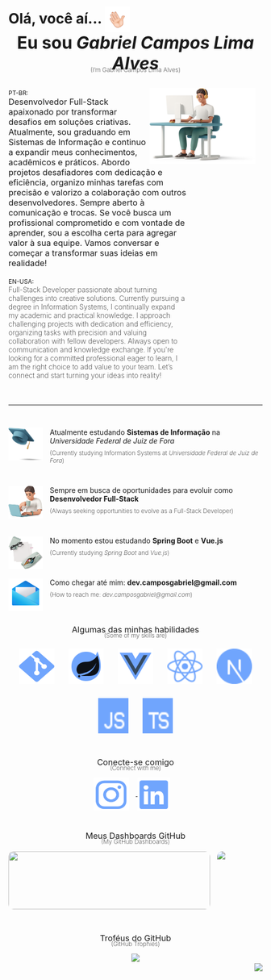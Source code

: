 <!-- Header Section -->
<h2 align="left" style="font-size: 2em; margin-bottom: 0;">
  Olá, você aí...
  <img align="center" width="50px" height="50px" src="./plus/Main/hello.gif" alt="Olá">
  <br>
  <p align="center" style="font-size: 1.2em; margin: 0;">Eu sou <i>Gabriel Campos Lima Alves</i></p>
  <p align="center" style="font-size: 12px; font-weight: 200; margin-top: -15px;">(I’m Gabriel Campos Lima Alves)</p>
</h2>

<br>

<!-- About Me Section -->
<div>
  <img width="210px" height="150px" align="right" src="./plus/Main/top.png" alt="Profile Top" style="margin-right: 1em;">
  <div align="left" style="max-width: 70%;">
    <span style="font-size: 12px;">PT-BR:</span>
    <h3 style="margin-top: 0; margin-bottom: 0; font-weight: 400;">
      Desenvolvedor Full-Stack apaixonado por transformar desafios em soluções criativas. Atualmente, sou graduando em Sistemas de Informação e continuo a expandir meus conhecimentos, acadêmicos e práticos. Abordo projetos desafiadores com dedicação e eficiência, organizo minhas tarefas com precisão e valorizo a colaboração com outros desenvolvedores. Sempre aberto à comunicação e trocas. Se você busca um profissional comprometido e com vontade de aprender, sou a escolha certa para agregar valor à sua equipe. Vamos conversar e começar a transformar suas ideias em realidade!
    </h3>
  </div>
  <br>
  <div align="left" style="max-width: 70%;">
    <span style="font-size: 12px;">EN-USA:</span>
    <h4 style="font-weight: 200; margin-top: 0;">
      Full-Stack Developer passionate about turning challenges into creative solutions. Currently pursuing a degree in Information Systems, I continually expand my academic and practical knowledge. I approach challenging projects with dedication and efficiency, organizing tasks with precision and valuing collaboration with fellow developers. Always open to communication and knowledge exchange. If you're looking for a committed professional eager to learn, I am the right choice to add value to your team. Let’s connect and start turning your ideas into reality!
    </h4>
  </div>
</div>

<br>

<hr>

<br>

<!-- Sections with Icons and Descriptions -->
<div style="margin: 0;">
  <img align="left" src="./plus/Main/tip1.png" alt="Universidade" width="68px" height="65px" style="margin-right: 1em;">
  <p style="margin-left: 3em; font-size: 14px;">Atualmente estudando <b>Sistemas de Informação</b> na <i>Universidade Federal de Juiz de Fora</i></p>
  <p style="margin-left: 3em; margin-top: -0.5em; font-size: 12px; font-weight: 200;">
    (Currently studying Information Systems at <i>Universidade Federal de Juiz de Fora</i>)
  </p>
</div>

<br>

<div>
  <img align="left" src="./plus/Main/tip2.png" alt="Experiência" width="68px" height="65px" style="margin-right: 1em;">
  <p style="margin-left: 3em; font-size: 14px;">Sempre em busca de oportunidades para evoluir como <b>Desenvolvedor Full-Stack</b></p>
  <p style="margin-left: 3em; margin-top: -0.5em; font-size: 12px; font-weight: 200;">
    (Always seeking opportunities to evolve as a Full-Stack Developer)
  </p>
</div>

<br>

<div>
  <img align="left" src="./plus/Main/tip3.png" alt="Aprendizado" width="68px" height="65px" style="margin-right: 1em;">
  <p style="margin-left: 3em; font-size: 14px;">No momento estou estudando <b>Spring Boot</b> e <b>Vue.js</b></p>
  <p style="margin-left: 3em; margin-top: -0.5em; font-size: 12px; font-weight: 200;">
    (Currently studying <i>Spring Boot</i> and <i>Vue.js</i>)
  </p>
</div>

<br>

<div>
  <img align="left" src="./plus/Main/tip4.png" alt="Contato" width="68px" height="65px" style="margin-right: 1em;">
  <p style="margin-left: 3em; font-size: 14px;">Como chegar até mim: <b>dev.camposgabriel@gmail.com</b></p>
  <p style="margin-left: 3em; margin-top: -0.5em; font-size: 12px; font-weight: 200;">
    (How to reach me: <i>dev.camposgabriel@gmail.com</i>)
  </p>
</div>

<br>

<!-- Skills Section -->
<div align="center">
  <h3 style="margin-bottom: 0; font-weight: 400;">Algumas das minhas habilidades</h3>
  <p style="font-size: 12px; font-weight: 200; margin-top: -0.5em;">(Some of my skills are)</p>  
  <div style="display: flex; flex-wrap: wrap; justify-content: center; gap: 1em;">
    <img style="cursor: pointer; margin: 0.5em;" src="./plus/Languages/git.svg" alt="Git" width="70px" height="70px" title="Git">
    <img style="cursor: pointer; margin: 0.5em;" src="./plus/Languages/springboot.svg" alt="Spring Boot" width="70px" height="70px" title="Spring Boot">
    <img style="cursor: pointer; margin: 0.5em;" src="./plus/Languages/vuejs.svg" alt="Vue.js" width="70px" height="70px" title="Vue.js">
    <img style="cursor: pointer; margin: 0.5em;" src="./plus/Languages/reactjs.svg" alt="React.js" width="70px" height="70px" title="React.js">
    <img style="cursor: pointer; margin: 0.5em;" src="./plus/Languages/nextjs.svg" alt="Next.js" width="70px" height="70px" title="Next.js">
    <img style="cursor: pointer; margin: 0.5em;" src="./plus/Languages/javascript.svg" alt="JavaScript" width="60px" height="70px" title="JavaScript">
    <img style="cursor: pointer; margin: 0.5em;" src="./plus/Languages/typescript.svg" alt="TypeScript" width="60px" height="70px" title="TypeScript">
  </div>
</div>

<br>

<!-- Connect Section -->
<div align="center">
  <h3 style="margin-bottom: 0; font-weight: 400;">Conecte-se comigo</h3>
  <p style="font-size: 12px; font-weight: 200; margin-top: -0.5em;">(Connect with me)</p>
  
  <a href="https://instagram.com/dev.camposg" target="_blank">
    <img align="center" src="./plus/Networks/instagram.svg" alt="Instagram" width="70px" height="65px" style="margin-right: 1em;">
  </a>
  <a href="https://www.linkedin.com/in/gabriel-campos-lima-alves-947554249/" target="_blank">
    <img align="center" src="./plus/Networks/linkedin.svg" alt="LinkedIn" width="65px" height="65px" style="margin-right: 1em;">
  </a>
</div>

<br>

<!-- Stats Section -->
<div align="center">
  <h3 style="margin-bottom: 0; font-weight: 400;">Meus Dashboards GitHub</h3>
  <p style="font-size: 12px; font-weight: 200; margin-top: -0.5em;">(My GitHub Dashboards)</p>
  
  <div style="display: flex; justify-content: center; gap: 1em; margin-bottom: 1em;">
    <img src="https://github-readme-stats.vercel.app/api/top-langs/?username=CamposCodes&layout=compact&theme=tokyonight&hide_border=true" width="400" height="115" style="border-radius: 10px;" />
    <img src="https://github-profile-summary-cards.vercel.app/api/cards/profile-details?username=CamposCodes&theme=tokyonight" width="400" style="border-radius: 10px;" />
  </div>
</div>

<br>

<!-- Trophies Section -->
<div align="center">
  <h3 style="margin-bottom: 0; margin-top: 1em; font-weight: 400;">Troféus do GitHub</h3>
  <p style="font-size: 12px; font-weight: 200; margin-top: -0.5em;">(GitHub Trophies)</p>
  <img style="border: none" height="150em" src="https://github-profile-trophy.vercel.app/?username=CamposCodes&hide_border=true&margin-w=10&theme=tokyonight&no-frame=false&no-bg=true"/>
</div>

<!-- Visitor Count -->
<img align="right" src="https://visitcount.itsvg.in/api?id=CamposCodes&color=12"/>
